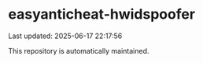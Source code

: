 # easyanticheat-hwidspoofer

Last updated: 2025-06-17 22:17:56

This repository is automatically maintained.
